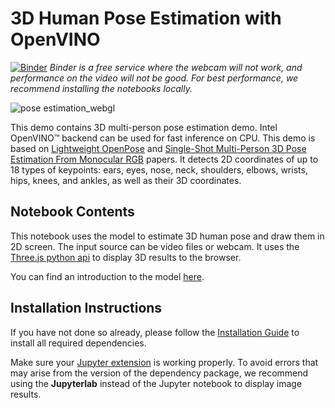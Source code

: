 # 3D Human Pose Estimation with OpenVINO 

[![Binder](https://mybinder.org/badge_logo.svg)](https://mybinder.org/v2/gh/spencergotowork/openvino_notebooks.git/master?labpath=notebooks%2F224-human-pose-estimation-3d%2F)
*Binder is a free service where the webcam will not work, and performance on the video will not be good. For best performance, we recommend installing the notebooks locally.*

![pose estimation_webgl](https://user-images.githubusercontent.com/42672437/183292131-576cc05a-a724-472c-8dc9-f6bc092190bf.gif)

This demo contains 3D multi-person pose estimation demo. Intel OpenVINO™ backend can be used for fast inference on CPU. This demo is based on [Lightweight OpenPose](https://arxiv.org/abs/1811.12004) and [Single-Shot Multi-Person 3D Pose Estimation From Monocular RGB](https://arxiv.org/abs/1712.03453) papers. It detects 2D coordinates of up to 18 types of keypoints: ears, eyes, nose, neck, shoulders, elbows, wrists, hips, knees, and ankles, as well as their 3D coordinates.

## Notebook Contents

This notebook uses the model to estimate 3D human pose and draw them in 2D screen. The input source can be video files or webcam. It uses the [Three.js python api](https://pythreejs.readthedocs.io/en/stable/installing.html) to display 3D results to the browser.

You can find an introduction to the model [here](https://github.com/openvinotoolkit/open_model_zoo/tree/master/models/public/human-pose-estimation-3d-0001).

## Installation Instructions

If you have not done so already, please follow the [Installation Guide](../../README.md) to install all required dependencies.

Make sure your [Jupyter extension](https://github.com/jupyter-widgets/pythreejs#jupyterlab) is working properly. To avoid errors that may arise from the version of the dependency package, we recommend using the **Jupyterlab** instead of the Jupyter notebook to display image results.
